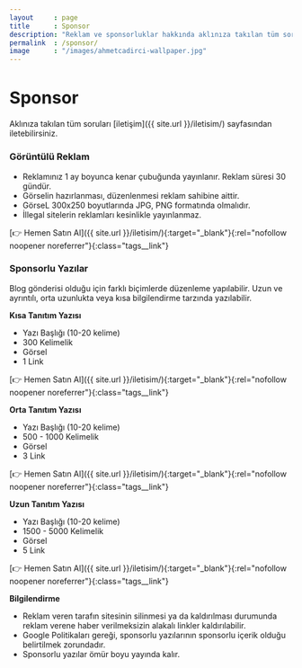 ```yaml
---
layout     : page
title      : Sponsor
description: "Reklam ve sponsorluklar hakkında aklınıza takılan tüm soruları iletişim sayfasından iletebilirsiniz. "
permalink  : /sponsor/
image      : "/images/ahmetcadirci-wallpaper.jpg"
---
```


<h1 style="font-size: 30px">Sponsor</h1>

Aklınıza takılan tüm soruları [iletişim]({{ site.url }}/iletisim/) sayfasından iletebilirsiniz. 

### Görüntülü Reklam

- Reklamınız 1 ay boyunca kenar çubuğunda yayınlanır. Reklam süresi 30 gündür.
- Görselin hazırlanması, düzenlenmesi reklam sahibine aittir.
- GörseL 300x250 boyutlarında JPG, PNG formatında olmalıdır.
- İllegal sitelerin reklamları kesinlikle yayınlanmaz.

[👉 Hemen Satın Al]({{ site.url }}/iletisim/){:target="_blank"}{:rel="nofollow noopener noreferrer"}{:class="tags__link"}

### Sponsorlu Yazılar

Blog gönderisi olduğu için farklı biçimlerde düzenleme yapılabilir. Uzun ve ayrıntılı, orta uzunlukta veya kısa bilgilendirme tarzında yazılabilir. 

**Kısa Tanıtım Yazısı**

- Yazı Başlığı (10-20 kelime)
- 300 Kelimelik
- Görsel
- 1 Link

[👉 Hemen Satın Al]({{ site.url }}/iletisim/){:target="_blank"}{:rel="nofollow noopener noreferrer"}{:class="tags__link"}

**Orta Tanıtım Yazısı**
- Yazı Başlığı (10-20 kelime)
- 500 - 1000 Kelimelik
- Görsel
- 3 Link

[👉 Hemen Satın Al]({{ site.url }}/iletisim/){:target="_blank"}{:rel="nofollow noopener noreferrer"}{:class="tags__link"}

**Uzun Tanıtım Yazısı**
- Yazı Başlığı (10-20 kelime)
- 1500 - 5000 Kelimelik
- Görsel
- 5 Link

[👉 Hemen Satın Al]({{ site.url }}/iletisim/){:target="_blank"}{:rel="nofollow noopener noreferrer"}{:class="tags__link"}

**Bilgilendirme**

- Reklam veren tarafın sitesinin silinmesi ya da kaldırılması durumunda reklam verene haber verilmeksizin alakalı linkler kaldırılabilir.
- Google Politikaları gereği, sponsorlu yazılarının sponsorlu içerik olduğu belirtilmek zorundadır.
- Sponsorlu yazılar ömür boyu yayında kalır.

